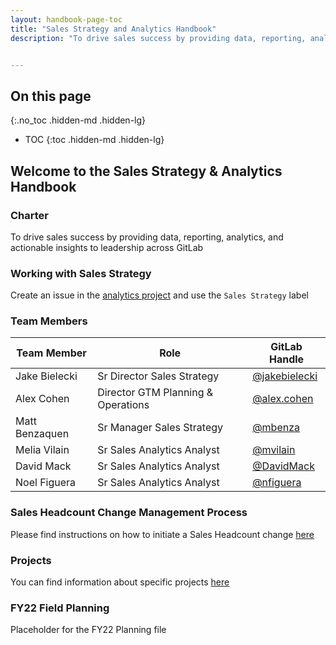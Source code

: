```yaml
---
layout: handbook-page-toc
title: "Sales Strategy and Analytics Handbook"
description: "To drive sales success by providing data, reporting, analytics, and actionable insights to leadership across GitLab"


---
```


## On this page
{:.no_toc .hidden-md .hidden-lg}

- TOC
{:toc .hidden-md .hidden-lg}

## Welcome to the Sales Strategy & Analytics Handbook

### Charter

To drive sales success by providing data, reporting, analytics, and actionable insights to leadership across GitLab

### Working with Sales Strategy

Create an issue in the [analytics project](https://gitlab.com/gitlab-com/sales-team/field-operations/analytics/issues) and use the `Sales Strategy` label

### Team Members

| Team Member | Role | GitLab Handle |
| ------ | ------ | ------ | 
| Jake Bielecki | Sr Director Sales Strategy | [@jakebielecki](https://gitlab.com/jakebielecki) | 
| Alex Cohen | Director GTM Planning & Operations | [@alex.cohen](https://gitlab.com/alex.cohen) | 
| Matt Benzaquen | Sr Manager Sales Strategy | [@mbenza](https://gitlab.com/mbenza) | 
| Melia Vilain | Sr Sales Analytics Analyst | [@mvilain](https://gitlab.com/mvilain) |
| David Mack | Sr Sales Analytics Analyst | [@DavidMack](https://gitlab.com/DavidMack) |
| Noel Figuera | Sr Sales Analytics Analyst | [@nfiguera](https://gitlab.com/nfiguera)  |

### Sales Headcount Change Management Process

Please find instructions on how to initiate a Sales Headcount change [here](/handbook/sales/field-operations/sales-strategy/sales-headcount)

### Projects

You can find information about specific projects [here](/handbook/sales/field-operations/sales-strategy/projects)

### FY22 Field Planning

Placeholder for the FY22 Planning file
